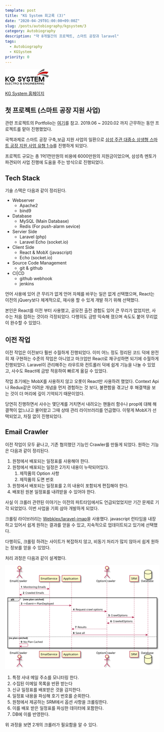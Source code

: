 ```yaml
---
template: post
title: "KG System 회고록 (3)"
date: "2020-04-29T01:00:00+09:00Z"
slug: /posts/autobiography/kgsystem/3
category: Autobiography
description: "약 8개월간의 프로젝트, 스마트 공장과 laravel"
tags: 
  - Autobiography
  - KGSystem
priority: 0
---
```

![KG System Logo](/companies/kgsystem.png)

[KG System 홈페이지](https://kgsystem.co.kr)

## 첫 프로젝트 (스마트 공장 지원 사업)
관련 프로젝트의 Portfolio는 [여기](http://localhost:9000/posts/portfolio/kgsystem/mes)를 참고.
2019.06 ~ 2020.02 까지 근무하는 동안 프로젝트를 맡아 진행했었다.

국책과제로 스마트 공장 구축,보급 지원 사업의 일환으로 [삼성 주관 대중소 상생형 스마트 공장 지원 사업 유형 1-b](https://www.kbiz.or.kr/ko/contents/bbs/view.do?seq=132774&topFixYn=N&pg=2&pgSz=10&mnSeq=334&schFld=whle&schTxt=2019)를 진행하게 되었다.

프로젝트 규모는 총 1억1천만원의 비용에 6000만원의 지원금이었으며, 삼성측 멘토가 파견되어 사업 진행에 도움을 주는 방식으로 진행되었다.

## Tech Stack
기술 스택은 다음과 같이 정리된다.
- Webserver
  - Apache2
  - bind9
- Database
  - MySQL (Main Database)
  - Redis (For push-alarm sevice)
- Servier Side
  - Laravel (php)
  - Laravel Echo (socket.io)
- Client Side
  - React & MobX (javascript)
  - Echo (socket.io)
- Source Code Management
  - git & github
- CI|CD
  - github webhook
  - jenkins

언어 사용에 있어 큰 무리가 없게 언어 자체를 바꾸는 일은 없게 선택했으며, React는 이전의 jQuery보다 체계적으로, 재사용 할 수 있게 개발 하기 위해 선택했다.

본인은 React를 이전 부터 사용했고, 공모전 출전 경험도 있어 큰 무리가 없었지만, 사수는 처음 접하는 것이라 걱정되었다.
다행히도 금방 익숙해 졌으며 속도도 붙어 무리없이 완수할 수 있었다.

## 이전 작업
이전 작업은 이전보다 훨씬 수월하게 진행되었다. 이미 어느 정도 정리된 코드 덕에 완전히 재 구현하는 수준의 작업은 아니었고 마크업만 React로 재구성하면 되기에 수월하게 진행되었다.
Laravel이 관리해주는 라우트와 컨트롤러 덕에 쉽게 기능을 나눌 수 있었고, 사수도 React에 금방 적응하여 빠르게 옮길 수 있었다.

작업 초기에는 MobX를 사용하지 않고 오롯이 React만 사용하려 했었다. Context Api나 Redux같은 어려운 개념을 먼저 경험하는 것 보다, 불편함을 겪고난 후 해결책을 보는 것이 더 머리에 깊이 기억되기 때문이었다.

당연히 진행하면서 사수는 몇단계를 거치면서 내려오는 핸들러 함수나 prop에 대해 해결책이 없느냐고 물어왔고 그때 상태 관리 라이브러리를 언급했다.
이렇게 MobX가 선택되었고, 차질 없이 진행되었다.

## Email Crawler
이전 작업이 모두 끝나고, 기존 협의했던 기능인 Crawler를 만들게 되었다.
원하는 기능은 다음과 같이 정리된다.

1. 원청에서 배포되는 일정표를 사용해야 한다.
2. 원청에서 배포되는 일정은 2가지 내용이 누락되어있다.
   1. 제작품의 Option 사항
   2. 제작품의 도면 번호
3. 원청에서 배포되는 일정표를 2.의 내용이 포함되게 편집해야 한다.
4. 배포된 원본 일정표를 내려받을 수 있어야 한다.

사실 이 크롤러 관련된 이야기는 이전의 파트타임에서도 언급되었었지만 기간 문제로 기각 되었었다.
이번 사업을 기회 삼아 개발하게 되었다.

크롤링 라이브러리는 [Webklex/laravel-imap](https://github.com/Webklex/laravel-imap)을 사용했다. javascript 런타임을 내장하고 있어서 쉽게 원하는 결과를 얻을 수 있고, 지속적으로 업데이트되고 있기에 선택했다.

다행히도, 크롤링 하려는 사이트가 복잡하지 않고, 비동기 처리가 많지 않아서 쉽게 원하는 정보를 얻을 수 있었다.

처리 과정은 다음과 같이 설계했다.

![crawler-diagram](email-crawler.svg)

1. 특정 사내 메일 주소를 모니터링 한다.
2. 수집된 이메일 목록을 반환 받는다
3. 신규 일정표를 배포받은 것을 감지한다.
4. 일정표 내용을 파싱해 호기 번호를 순회한다.
5. 원청에서 제공하는 SRM에서 옵션 사항을 크롤링한다.
6. 이를 배포 받은 일정표를 파싱한 데이터에 포함한다.
7. DB에 이를 반영한다.

위 과정을 보면 2개의 크롤러가 필요함을 알 수 있다.

